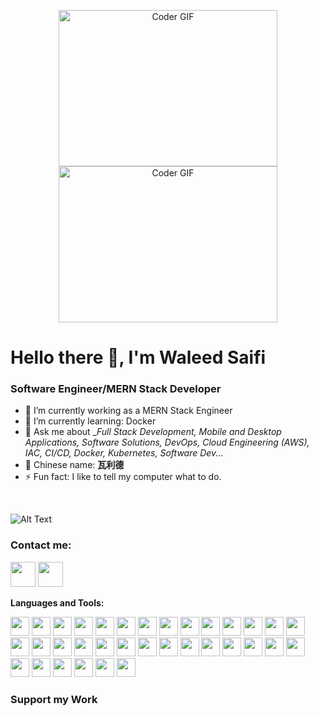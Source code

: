 <p align="center">
  <img alt="Coder GIF" height=250 width=350 src="https://magiccopy.xyz/assets/images/hadder.gif" />
  <br>
  <img alt="Coder GIF" height=250 width=350 src="https://images.squarespace-cdn.com/content/v1/5769fc401b631bab1addb2ab/1541580611624-TE64QGKRJG8SWAIUS7NS/ke17ZwdGBToddI8pDm48kPoswlzjSVMM-SxOp7CV59BZw-zPPgdn4jUwVcJE1ZvWQUxwkmyExglNqGp0IvTJZamWLI2zvYWH8K3-s_4yszcp2ryTI0HqTOaaUohrI8PI6FXy8c9PWtBlqAVlUS5izpdcIXDZqDYvprRqZ29Pw0o/coding-freak.gif" />
</p>





# Hello there 👋, I'm Waleed Saifi

### Software Engineer/MERN Stack Developer

- 🔭 I’m currently working as a MERN Stack Engineer 
- 🌱 I’m currently learning: Docker
- 💬 Ask me about __Full Stack Development, Mobile and Desktop Applications, Software Solutions, DevOps, Cloud Engineering (AWS), IAC, CI/CD, Docker, Kubernetes, Software Dev..._
- 🧧 Chinese name: __瓦利德__
- ⚡ Fun fact: I like to tell my computer what to do.

<br/>



![Alt Text](https://github-readme-streak-stats.herokuapp.com?user=WaleedSaifi0890&theme=tokyonight&hide_border=true)



### Contact me:

<a href="https://twitter.com/WaleedSaifi34"><img src="https://www.vectorlogo.zone/logos/twitter/twitter-icon.svg" width="40" height="40"/></a>
<a href="https://www.linkedin.com/in/javascript-web-developer/"><img src="https://www.vectorlogo.zone/logos/linkedin/linkedin-icon.svg" width="40" height="40"/></a>


**Languages and Tools:**  

<code><img height="30" src="https://cdn.jsdelivr.net/gh/devicons/devicon/icons/react/react-original.svg"></code>
<code><img height="30" src="https://cdn.jsdelivr.net/gh/devicons/devicon/icons/nextjs/nextjs-original-wordmark.svg"></code>
<code><img height="30" src="https://cdn.jsdelivr.net/gh/devicons/devicon/icons/vuejs/vuejs-original-wordmark.svg"></code>
<code><img height="30" src="https://cdn.jsdelivr.net/gh/devicons/devicon/icons/tailwindcss/tailwindcss-plain.svg"></code>
<code><img height="30" src="https://cdn.jsdelivr.net/gh/devicons/devicon/icons/materialui/materialui-original.svg"></code>
<code><img height="30" src="https://cdn.jsdelivr.net/gh/devicons/devicon/icons/antd/antd-original.svg"></code>
<code><img height="30" src="https://cdn.jsdelivr.net/gh/devicons/devicon/icons/javascript/javascript-original.svg"></code>
<code><img height="30" src="https://cdn.jsdelivr.net/gh/devicons/devicon/icons/typescript/typescript-original.svg"></code>
<code><img height="30" src="https://cdn.jsdelivr.net/gh/devicons/devicon/icons/sass/sass-original.svg"></code>
<code><img height="30" src="https://cdn.jsdelivr.net/gh/devicons/devicon/icons/redux/redux-original.svg"></code>
<code><img height="30" src="https://cdn.jsdelivr.net/gh/devicons/devicon/icons/nodejs/nodejs-original-wordmark.svg"></code>
<code><img height="30" src="https://cdn.jsdelivr.net/gh/devicons/devicon/icons/mongodb/mongodb-original-wordmark.svg"></code>
<code><img height="30" src="https://cdn.jsdelivr.net/gh/devicons/devicon/icons/nestjs/nestjs-plain.svg"></code>
<code><img height="30" src="https://cdn.jsdelivr.net/gh/devicons/devicon/icons/sqlite/sqlite-original.svg"></code>
<code><img height="30" src="https://cdn.jsdelivr.net/gh/devicons/devicon/icons/postgresql/postgresql-original-wordmark.svg"></code>
<code><img height="30" src="https://cdn.jsdelivr.net/gh/devicons/devicon/icons/express/express-original-wordmark.svg"></code>
<code><img height="30" src="https://www.algolia.com/static_assets/images/press/downloads/search-by-algolia.svg"></code>
<code><img height="30" src="https://cdn.jsdelivr.net/gh/devicons/devicon/icons/elasticsearch/elasticsearch-original-wordmark.svg"></code>
<code><img height="30" src="https://cdn.jsdelivr.net/gh/devicons/devicon/icons/graphql/graphql-plain.svg"></code>
<code><img height="30" src="https://cdn.jsdelivr.net/gh/devicons/devicon/icons/vite/vite-original.svg"></code>
<code><img height="30" src="https://cdn.jsdelivr.net/gh/devicons/devicon/icons/bootstrap/bootstrap-plain.svg"></code>
<code><img height="30" src="https://cdn.jsdelivr.net/gh/devicons/devicon/icons/chakra/chakra-plain.svg"></code>
<code><img height="30" src="https://cdn.jsdelivr.net/gh/devicons/devicon/icons/react/react-original.svg"></code>
<code><img height="30" src="https://cdn.jsdelivr.net/gh/devicons/devicon/icons/chrome/chrome-original.svg"></code>
<code><img height="30" src="https://cdn.jsdelivr.net/gh/devicons/devicon/icons/python/python-original.svg"></code>
<code><img height="30" src="https://cdn.jsdelivr.net/gh/devicons/devicon/icons/webrtc/webrtc-original.svg"></code>
<code><img height="30" src="https://cdn.jsdelivr.net/gh/devicons/devicon/icons/socketio/socketio-original.svg"></code>
<code><img height="30" src="https://cdn.jsdelivr.net/gh/devicons/devicon/icons/payment/payment-original.svg"></code>
<code><img height="30" src="https://www.datocms-assets.com/press/logo-2f8b8f2a3a20002e3f22fde29b5c054c13f360bc26078e1d7ec2b1be6789784b.svg"></code>
<code><img height="30" src="https://cdn.jsdelivr.net/gh/devicons/devicon/icons/webhooks/webhooks-original.svg"></code>
<code><img height="30" src="https://cdn.jsdelivr.net/gh/devicons/devicon/icons/aws/aws-original-wordmark.svg"></code>
<code><img height="30" src="https://cdn.jsdelivr.net/gh/devicons/devicon/icons/heroku/heroku-original-wordmark.svg"></code>
<code><img height="30" src="https://www.strapi.io/assets/strapi-logo-dark.svg"></code>
<code><img height="30" src="https://cdn.jsdelivr.net/gh/devicons/devicon/icons/contentful/contentful-plain.svg"></code>




</table>




### Support my Work




